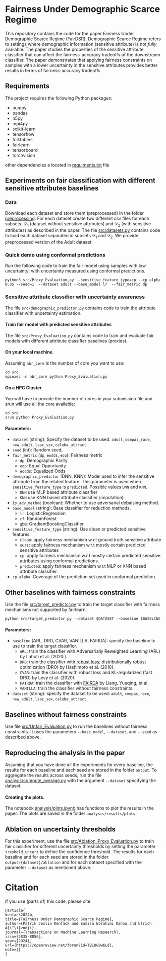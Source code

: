 
# Fairness Under Demographic Scarce Regime

This repository contains the code for the paper Fairness Under Demographic Scarce Regime (FairDSR). Demographic Scarce Regime refers to settings where demographic information (sensitive attribute) is not *fully* available.  The paper studies the properties of the sensitive attribute classifier that can affect the fairness-accuracy tradeoffs of the downstream classifier. The paper demonstrates that applying fairness constraints on samples with a lower uncertainty in the sensitive attributes provides better results in terms of fairness-accuracy tradeoffs. 

## Requirements
The project requires the following Python packages:

* numpy
* pandas
* h5py
* mpi4py
* scikit-learn 
* tensorflow 
* folktables
* fairlearn 
* tensorboard
* torchvision

other dependencies a located in [requiments.txt](./README.md) file

## Experiments on fair classification with different sensitive attributes baselines

### Data 

Download each dataset and store them  (preprocessed) in the folder [preprocessing](./preprocessing/). For each dataset create two different csv files for each subsets: $\mathcal{D}_1$ (dataset without sensitive attributes) and $\mathcal{D}_2$ (with sensitive attributes) as described in the paper. The file [src/datasets.py](src/datasets.py) contains code to load each dataset separated in subsets $\mathcal{D}_1$ and $\mathcal{D}_2$. We provide preprocessed version of the Adult dataset.

### Quick demo using conformal predictions  

Run the following code to train the fair model using samples with low uncertainty; with uncertainty measured using conformal predictions. 

```
python3 src/Proxy_Evaluation.py --sensitive_feature_type=cp --cp_alpha 0.05 --seed=1  --dataset adult --base_model lr  --fair_metric dp 
```

### Sensitive attribute classifier with uncertainty awareness
The file `src/demographic_predictor.py` contains code to train the attribute classifier with uncertainty estimation. 

#### Train fair model with predicted sensitive attributes 
The file `src/Proxy_Evaluation.py` contains code to train and evaluate fair models with different attribute classifier baselines (proxies).

#### On your local machine. 
Assuming `nbr_core` is the number of core you want to use:
```
cd src
mpiexec -n nbr_core python Proxy_Evaluation.py
```

#### On a HPC Cluster
You will have to provide the number of cores in your submission file and srun will use all the core available:
```
cd src
srun python Proxy_Evaluation.py
```

#### Parameters:
* `dataset` (string): Specify the dataset to be used:  `adult`, `compas_race`, `new_adult`, `lsac_sex`, `celeba_attract`.
* `seed` (int): Random seed.
* `fair_metric` (`dp`, `eodds`, `eop`): Fairness metric 
  - `dp`: Demographic Parity
  - `eop`: Equal Opportunity
  - `eodds`: Equalized Odds
* `demographic_predictor` (DNN, KNN): Model used to infer the sensitive attribute from the related feature. This parameter is used when `sensitive_feature_type` is `predicted`. Possible values `DNN` and `KNN`. 
  - `DNN` use MLP based attribute classifier
  - `KNN` use KNN based attribute classifier (imputation)
* `is_adv_method` (boolean): Whether to use adversarial debaising method.
* `base_model` (string): Base classifier for reduction methods. 
  - `lr`: LogisticRegression
  - `rf`: RandomForest
  - `gbm`: GradientBoostingClassifier
* `sensitive_feature_type` (string): Use clean or predicted sensitive features. 
  - `clean`: apply fairness mechanism w.r.t  ground truth sensitive attribute  
  - `ours`: apply fairness mechanism w.r.t mostly certain predicted sensitive attributes
  - `cp`: apply fairness mechanism w.r.t mostly certain predicted sensitive attributes using conformal predictions. 
  - `predicted`: apply fairness mechanism w.r.t MLP or KNN based attribute classifier. 
* `cp_alpha`: Coverage of the prediction set used in conformal prediction.

## Other baselines with fairness constraints
Use the file [src/target_predictor.py](./src/target_predictor.py) to train the target classifier with fairness mechanisms not supported by fairlearn. 

```
python src/target_predictor.py --dataset $DATASET --baseline $BASELINE
```

#### Parameters:

* `baseline` (ARL, DRO, CVAR, VANILLA, FAIRDA): specify the baseline to use to train the target classifier. 
  - `ARL`: train the classifier with Adversarially Reweighted Learning (ARL) by Lahoti et al. (2020.). 
  - `DRO`:  train the classifier with [robust loss](https://github.com/daniellevy/fast-dro);  distributionally robust optimization (DRO) by Hashimoto et al. (2018). 
  - `CVAR`:  train the classifier with robust loss and KL-regularized (fast DRO) by Levy et al. (2020). 
  - `FAIRDA`: train the classifier with [FAIRDA](https://www.frontiersin.org/articles/10.3389/fdata.2022.1049565) by Liang, Yueqing, et al. 
  - `VANILLA`: train the classifier without fairness constraints. 
* `dataset` (string): specify the dataset to be used:  `adult`, `compas_race`, `new_adult`, `lsac_sex`, `celeba_attract`. 


## Baselines without fairness constraints
Use file [src/Unfair_Evaluation.py](./src/Unfair_Evaluation.py) to run the baselines without fairness constraints. It uses the parameters `--base_model`, `--dataset`, and `--seed` as described above. 

## Reproducing the analysis in the paper
Assuming that you have done all the experiments for every baseline, the results for each baseline and each seed are stored in the folder `output`. 
To aggregate the results across seeds, run the file [analysis/compute_average.py](analysis/compute_average.py) with the argument `--dataset` specifying the dataset.


#### Creating the plots. 
The notebook [analysis/plots.ipynb](./analysis/plots.ipynb) has functions to plot the results in the paper. The plots are saved in the folder `analysis/results/plots`. 

## Ablation on uncertainty thresholds 
For this experiment, use the file [src/Ablation_Proxy_Evaluation.py](src/Ablation_Proxy_Evaluation.py) to train fair classifier for different uncertainty thresholds by setting the parameter `--treshold_uncert` to define the confidence threshold. The results for each baseline and for each seed are stored in the folder `output/{dataset}/ablation` and for each dataset specified with the parameter `--dataset` as mentioned above.  

# Citation
If you use (parts of) this code, please cite: 

```
@article{
kenfack2024b,
title={Fairness Under Demographic Scarce Regime},
author={Patrik Joslin Kenfack and Samira Ebrahimi Kahou and Ulrich A{\"\i}vodji},
journal={Transactions on Machine Learning Research},
issn={2835-8856},
year={2024},
url={https://openreview.net/forum?id=TB18G0w6Ld},
note={}
}
```
